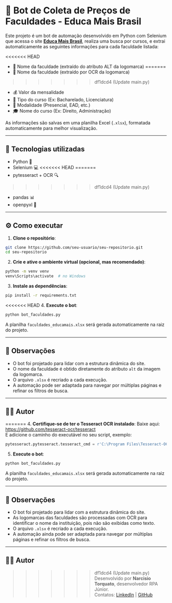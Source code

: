 
# 🤖 Bot de Coleta de Preços de Faculdades - Educa Mais Brasil

Este projeto é um bot de automação desenvolvido em Python com Selenium que acessa o site **[Educa Mais Brasil](https://www.educamaisbrasil.com.br/)**, realiza uma busca por cursos, e extrai automaticamente as seguintes informações para cada faculdade listada:

<<<<<<< HEAD
- 🏫 Nome da faculdade (extraído do atributo ALT da logomarca)
=======
- 🏫 Nome da faculdade (extraído por OCR da logomarca)
>>>>>>> df1dcd4 (Update main.py)
- 💰 Valor da mensalidade
- 📘 Tipo do curso (Ex: Bacharelado, Licenciatura)
- 🏫 Modalidade (Presencial, EAD, etc.)
- 🎓 Nome do curso (Ex: Direito, Administração)

As informações são salvas em uma planilha Excel (`.xlsx`), formatada automaticamente para melhor visualização.

---

## 🧪 Tecnologias utilizadas

- Python 🐍
- Selenium 💻
<<<<<<< HEAD
=======
- pytesseract + OCR 🔍
>>>>>>> df1dcd4 (Update main.py)
- pandas 📊
- openpyxl 📘

---

## ⚙️ Como executar

1. **Clone o repositório**:
```bash
git clone https://github.com/seu-usuario/seu-repositorio.git
cd seu-repositorio
```

2. **Crie e ative o ambiente virtual (opcional, mas recomendado)**:
```bash
python -m venv venv
venv\Scripts\activate  # no Windows
```

3. **Instale as dependências**:
```bash
pip install -r requirements.txt
```

<<<<<<< HEAD
4. **Execute o bot**:
```bash
python bot_faculdades.py
```

A planilha `faculdades_educamais.xlsx` será gerada automaticamente na raiz do projeto.

---

## 📌 Observações

- O bot foi projetado para lidar com a estrutura dinâmica do site.
- O nome da faculdade é obtido diretamente do atributo `alt` da imagem da logomarca.
- O arquivo `.xlsx` é recriado a cada execução.
- A automação pode ser adaptada para navegar por múltiplas páginas e refinar os filtros de busca.

---

## 🧑‍💻 Autor

=======
4. **Certifique-se de ter o Tesseract OCR instalado**:
Baixe aqui: https://github.com/tesseract-ocr/tesseract  
E adicione o caminho do executável no seu script, exemplo:
```python
pytesseract.pytesseract.tesseract_cmd = r'C:\Program Files\Tesseract-OCR\tesseract.exe'
```

5. **Execute o bot**:
```bash
python bot_faculdades.py
```

A planilha `faculdades_educamais.xlsx` será gerada automaticamente na raiz do projeto.

---

## 📌 Observações

- O bot foi projetado para lidar com a estrutura dinâmica do site.
- As logomarcas das faculdades são processadas com OCR para identificar o nome da instituição, pois não são exibidas como texto.
- O arquivo `.xlsx` é recriado a cada execução.
- A automação ainda pode ser adaptada para navegar por múltiplas páginas e refinar os filtros de busca.

---

## 🧑‍💻 Autor

>>>>>>> df1dcd4 (Update main.py)
Desenvolvido por **Narcisio Torquato**, desenvolvedor RPA Júnior.  
Contatos: [LinkedIn](https://www.linkedin.com/in/seu-perfil) | [GitHub](https://github.com/seu-usuario)

